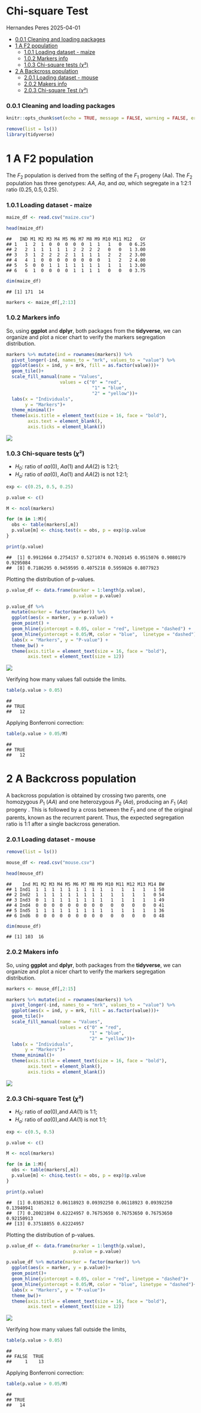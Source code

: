 Chi-square Test
================
Hernandes Peres
2025-04-01

- [0.0.1 Cleaning and loading
  packages](#001-cleaning-and-loading-packages)
- [1 A F2 population](#1-a-f2-population)
  - [1.0.1 Loading dataset - maize](#101-loading-dataset---maize)
  - [1.0.2 Markers info](#102-markers-info)
  - [1.0.3 Chi-square tests ($\chi$²)](#103-chi-square-tests-chi²)
- [2 A Backcross population](#2-a-backcross-population)
  - [2.0.1 Loading dataset - mouse](#201-loading-dataset---mouse)
  - [2.0.2 Makers info](#202-makers-info)
  - [2.0.3 Chi-square Test ($\chi$²)](#203-chi-square-test-chi²)

### 0.0.1 Cleaning and loading packages

``` r
knitr::opts_chunk$set(echo = TRUE, message = FALSE, warning = FALSE, error = FALSE)
```

``` r
remove(list = ls())
library(tidyverse)
```

# 1 A F2 population

The $F_{2}$ population is derived from the selfing of the $F_{1}$
progeny (Aa). The $F_{2}$ population has three genotypes: $AA$, $Aa$,
and $aa$, which segregate in a 1:2:1 ratio $(0.25, 0.5, 0.25)$.

### 1.0.1 Loading dataset - maize

``` r
maize_df <- read.csv("maize.csv")

head(maize_df)
```

    ##   IND M1 M2 M3 M4 M5 M6 M7 M8 M9 M10 M11 M12   GY
    ## 1   1  2  1  0  0  0  0  0  1  1   1   0   0 6.25
    ## 2   2  1  1  1  1  1  2  2  2  2   0   0   1 3.00
    ## 3   3  1  2  2  2  2  1  1  1  1   2   2   2 3.00
    ## 4   4  1  0  0  0  0  0  0  0  0   1   2   2 4.00
    ## 5   5  0  0  1  1  1  1  1  1  1   1   1   1 3.00
    ## 6   6  1  0  0  0  0  1  1  1  1   0   0   0 3.75

``` r
dim(maize_df)
```

    ## [1] 171  14

``` r
markers <- maize_df[,2:13]
```

### 1.0.2 Markers info

So, using **ggplot** and **dplyr**, both packages from the
**tidyverse**, we can organize and plot a nicer chart to verify the
markers segregation distribution.

``` r
markers %>% mutate(ind = rownames(markers)) %>%
  pivot_longer(-ind, names_to = "mrk", values_to = "value") %>% 
  ggplot(aes(x = ind, y = mrk, fill = as.factor(value)))+
  geom_tile()+
  scale_fill_manual(name = "Values",
                    values = c("0" = "red",
                                "1" = "blue",
                                "2" = "yellow"))+
  labs(x = "Individuals",
       y = "Markers")+
  theme_minimal()+
  theme(axis.title = element_text(size = 16, face = "bold"),
        axis.text = element_blank(),
        axis.ticks = element_blank())
```

![](FIT678-1.ChiTest_files/figure-gfm/unnamed-chunk-4-1.png)<!-- -->

### 1.0.3 Chi-square tests ($\chi$²)

- $H_0$: ratio of $aa$(0), $Aa$(1) and $AA$(2) is 1:2:1;
- $H_a$: ratio of $aa$(0), $Aa$(1) and $AA$(2) is not 1:2:1;

``` r
exp <- c(0.25, 0.5, 0.25)

p.value <- c()

M <- ncol(markers)

for (m in 1:M){
  obs <- table(markers[,m])
  p.value[m] <- chisq.test(x = obs, p = exp)$p.value
} 

print(p.value)
```

    ##  [1] 0.9912664 0.2754157 0.5271074 0.7020145 0.9515076 0.9080179 0.9295084
    ##  [8] 0.7186295 0.9459595 0.4075218 0.5959826 0.8077923

Plotting the distribution of p-values.

``` r
p.value_df <- data.frame(marker = 1:length(p.value),
                         p.value = p.value)

p.value_df %>%
  mutate(marker = factor(marker)) %>%
  ggplot(aes(x = marker, y = p.value)) +
  geom_point() +
  geom_hline(yintercept = 0.05, color = "red", linetype = "dashed") +  
  geom_hline(yintercept = 0.05/M, color = "blue",  linetype = "dashed") +  
  labs(x = "Markers", y = "P-value") +
  theme_bw() +
  theme(axis.title = element_text(size = 16, face = "bold"),
        axis.text = element_text(size = 12))
```

![](FIT678-1.ChiTest_files/figure-gfm/unnamed-chunk-6-1.png)<!-- -->

Verifying how many values fall outside the limits.

``` r
table(p.value > 0.05)
```

    ## 
    ## TRUE 
    ##   12

Applying Bonferroni correction:

``` r
table(p.value > 0.05/M)
```

    ## 
    ## TRUE 
    ##   12

# 2 A Backcross population

A backcross population is obtained by crossing two parents, one
homozygous $P_1$ $(AA)$ and one heterozygous $P_2$ $(Aa)$, producing an
$F_1$ $(Aa)$ progeny . This is followed by a cross between the $F_1$ and
one of the original parents, known as the recurrent parent. Thus, the
expected segregation ratio is 1:1 after a single backcross generation.

### 2.0.1 Loading dataset - mouse

``` r
remove(list = ls())

mouse_df <- read.csv("mouse.csv")

head(mouse_df)
```

    ##    Ind M1 M2 M3 M4 M5 M6 M7 M8 M9 M10 M11 M12 M13 M14 BW
    ## 1 Ind1  1  1  1  1  1  1  1  1  1   1   1   1   1   1 50
    ## 2 Ind2  1  1  1  1  1  1  1  1  1   1   1   1   1   0 54
    ## 3 Ind3  0  1  1  1  1  1  1  1  1   1   1   1   1   1 49
    ## 4 Ind4  0  0  0  0  0  0  0  0  0   0   0   0   0   0 41
    ## 5 Ind5  1  1  1  1  1  1  1  1  1   1   1   1   1   1 36
    ## 6 Ind6  0  0  0  0  0  0  0  0  0   0   0   0   0   0 48

``` r
dim(mouse_df)
```

    ## [1] 103  16

### 2.0.2 Makers info

So, using **ggplot** and **dplyr**, both packages from the
**tidyverse**, we can organize and plot a nicer chart to verify the
markers segregation distribution.

``` r
markers <- mouse_df[,2:15]

markers %>% mutate(ind = rownames(markers)) %>%
  pivot_longer(-ind, names_to = "mrk", values_to = "value") %>% 
  ggplot(aes(x = ind, y = mrk, fill = as.factor(value)))+
  geom_tile()+
  scale_fill_manual(name = "Values",
                    values = c("0" = "red",
                               "1" = "blue",
                               "2" = "yellow"))+
  labs(x = "Individuals",
       y = "Markers")+
  theme_minimal()+
  theme(axis.title = element_text(size = 16, face = "bold"),
        axis.text = element_blank(),
        axis.ticks = element_blank())
```

![](FIT678-1.ChiTest_files/figure-gfm/unnamed-chunk-10-1.png)<!-- -->

### 2.0.3 Chi-square Test ($\chi$²)

- $H_0$: ratio of $aa$(0),and $AA$(1) is 1:1;
- $H_a$: ratio of $aa$(0),and $AA$(1) is not 1:1;

``` r
exp <- c(0.5, 0.5)

p.value <- c()

M <- ncol(markers)

for (m in 1:M){
  obs <- table(markers[,m])
  p.value[m] <- chisq.test(x = obs, p = exp)$p.value
} 

print(p.value)
```

    ##  [1] 0.03852812 0.06118923 0.09392250 0.06118923 0.09392250 0.13940941
    ##  [7] 0.20021894 0.62224957 0.76753650 0.76753650 0.76753650 0.92150913
    ## [13] 0.37518855 0.62224957

Plotting the distribution of p-values.

``` r
p.value_df <- data.frame(marker = 1:length(p.value),
                         p.value = p.value)

p.value_df %>% mutate(marker = factor(marker)) %>%
  ggplot(aes(x = marker, y = p.value))+
  geom_point()+
  geom_hline(yintercept = 0.05, color = "red", linetype = "dashed")+
  geom_hline(yintercept = 0.05/M, color = "blue", linetype = "dashed")+
  labs(x = "Markers", y = "P-value")+
  theme_bw()+
  theme(axis.title = element_text(size = 16, face = "bold"),
        axis.text = element_text(size = 12))
```

![](FIT678-1.ChiTest_files/figure-gfm/unnamed-chunk-12-1.png)<!-- -->

Verifying how many values fall outside the limits,

``` r
table(p.value > 0.05)
```

    ## 
    ## FALSE  TRUE 
    ##     1    13

Applying Bonferroni correction:

``` r
table(p.value > 0.05/M)
```

    ## 
    ## TRUE 
    ##   14
